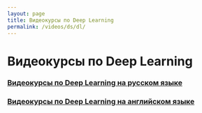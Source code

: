 ```yaml
---
layout: page
title: Видеокурсы по Deep Learning
permalink: /videos/ds/dl/
---
```


# Видеокурсы по Deep Learning

### [Видеокурсы по Deep Learning на русском языке](/videos/ds/dl/ru/)

### [Видеокурсы по Deep Learning на английском языке](/videos/ds/dl/en/)
